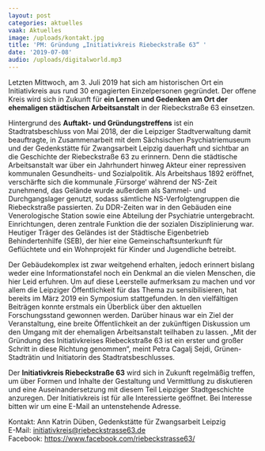 ```yaml
---
layout: post
categories: aktuelles
vaak: Aktuelles
image: /uploads/kontakt.jpg
title: 'PM: Gründung „Initiativkreis Riebeckstraße 63“ '
date: '2019-07-08'
audio: /uploads/digitalworld.mp3
---
```

Letzten Mittwoch, am 3. Juli 2019 hat sich am historischen Ort ein Initiativkreis aus rund 30 engagierten Einzelpersonen gegründet. Der offene Kreis wird sich in Zukunft für **ein Lernen und Gedenken am Ort der ehemaligen städtischen Arbeitsanstalt** in der Riebeckstraße 63 einsetzen. 

Hintergrund des **Auftakt- und Gründungstreffens** ist ein Stadtratsbeschluss von Mai 2018, der die Leipziger Stadtverwaltung damit beauftragte, in Zusammenarbeit mit dem Sächsischen Psychiatriemuseum und der Gedenkstätte für Zwangsarbeit Leipzig dauerhaft und sichtbar an die Geschichte der Riebeckstraße 63 zu erinnern. Denn die städtische Arbeitsanstalt war über ein Jahrhundert hinweg Akteur einer repressiven kommunalen Gesundheits- und Sozialpolitik. Als Arbeitshaus 1892 eröffnet, verschärfte sich die kommunale ‚Fürsorge‘ während der NS-Zeit zunehmend, das Gelände wurde außerdem als Sammel- und Durchgangslager genutzt, sodass sämtliche NS-Verfolgtengruppen die Riebeckstraße passierten. Zu DDR-Zeiten war in den Gebäuden eine Venerologische Station sowie eine Abteilung der Psychiatrie untergebracht. Einrichtungen, deren zentrale Funktion die der sozialen Disziplinierung war. Heutiger Träger des Geländes ist der Städtische Eigenbetrieb Behindertenhilfe (SEB), der hier eine Gemeinschaftsunterkunft für Geflüchtete und ein Wohnprojekt für Kinder und Jugendliche betreibt.

Der Gebäudekomplex ist zwar weitgehend erhalten, jedoch erinnert bislang weder eine Informationstafel noch ein Denkmal an die vielen Menschen, die hier Leid erfuhren. Um auf diese Leerstelle aufmerksam zu machen und vor allem die Leipziger Öffentlichkeit für das Thema zu sensibilisieren, hat bereits im März 2019 ein Symposium stattgefunden. In den vielfältigen Beiträgen konnte erstmals ein Überblick über den aktuellen Forschungsstand gewonnen werden. Darüber hinaus war ein Ziel der Veranstaltung, eine breite Öffentlichkeit an der zukünftigen Diskussion um den Umgang mit der ehemaligen Arbeitsanstalt teilhaben zu lassen. „Mit der Gründung des Initiativkreises Riebeckstraße 63 ist ein erster und großer Schritt in diese Richtung genommen“, meint Petra Cagalj Sejdi, Grünen-Stadträtin und Initiatorin des Stadtratsbeschlusses. 

Der **Initiativkreis Riebeckstraße 63** wird sich in Zukunft regelmäßig treffen, um über Formen und Inhalte der Gestaltung und Vermittlung zu diskutieren und eine Auseinandersetzung mit diesem Teil Leipziger Stadtgeschichte anzuregen. Der Initiativkreis ist für alle Interessierte geöffnet. Bei Interesse bitten wir um eine E-Mail an untenstehende Adresse. 

Kontakt:  Ann Katrin Düben, Gedenkstätte für Zwangsarbeit Leipzig\
E-Mail: initiativkreis@riebeckstrasse63.de\
Facebook: https://www.facebook.com/riebeckstrasse63/
